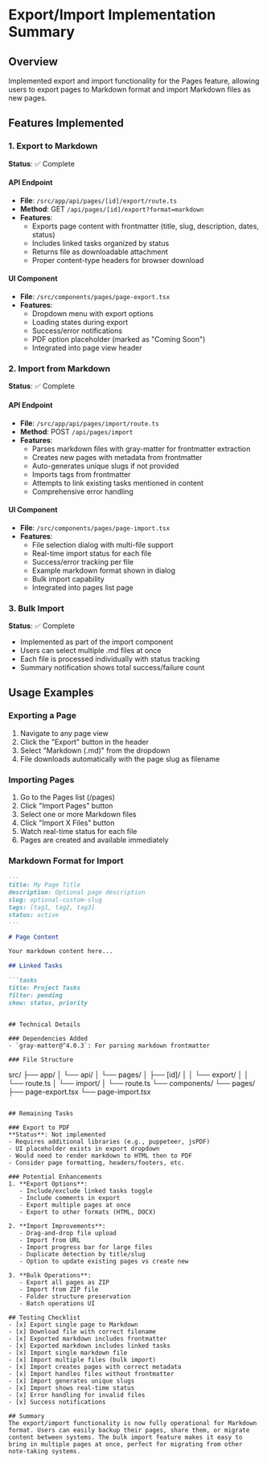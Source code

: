 # Export/Import Implementation Summary

## Overview
Implemented export and import functionality for the Pages feature, allowing users to export pages to Markdown format and import Markdown files as new pages.

## Features Implemented

### 1. Export to Markdown
**Status**: ✅ Complete

#### API Endpoint
- **File**: `/src/app/api/pages/[id]/export/route.ts`
- **Method**: GET `/api/pages/[id]/export?format=markdown`
- **Features**:
  - Exports page content with frontmatter (title, slug, description, dates, status)
  - Includes linked tasks organized by status
  - Returns file as downloadable attachment
  - Proper content-type headers for browser download

#### UI Component
- **File**: `/src/components/pages/page-export.tsx`
- **Features**:
  - Dropdown menu with export options
  - Loading states during export
  - Success/error notifications
  - PDF option placeholder (marked as "Coming Soon")
  - Integrated into page view header

### 2. Import from Markdown
**Status**: ✅ Complete

#### API Endpoint
- **File**: `/src/app/api/pages/import/route.ts`
- **Method**: POST `/api/pages/import`
- **Features**:
  - Parses markdown files with gray-matter for frontmatter extraction
  - Creates new pages with metadata from frontmatter
  - Auto-generates unique slugs if not provided
  - Imports tags from frontmatter
  - Attempts to link existing tasks mentioned in content
  - Comprehensive error handling

#### UI Component
- **File**: `/src/components/pages/page-import.tsx`
- **Features**:
  - File selection dialog with multi-file support
  - Real-time import status for each file
  - Success/error tracking per file
  - Example markdown format shown in dialog
  - Bulk import capability
  - Integrated into pages list page

### 3. Bulk Import
**Status**: ✅ Complete
- Implemented as part of the import component
- Users can select multiple .md files at once
- Each file is processed individually with status tracking
- Summary notification shows total success/failure count

## Usage Examples

### Exporting a Page
1. Navigate to any page view
2. Click the "Export" button in the header
3. Select "Markdown (.md)" from the dropdown
4. File downloads automatically with the page slug as filename

### Importing Pages
1. Go to the Pages list (/pages)
2. Click "Import Pages" button
3. Select one or more Markdown files
4. Click "Import X Files" button
5. Watch real-time status for each file
6. Pages are created and available immediately

### Markdown Format for Import
```markdown
---
title: My Page Title
description: Optional page description
slug: optional-custom-slug
tags: [tag1, tag2, tag3]
status: active
---

# Page Content

Your markdown content here...

## Linked Tasks

```tasks
title: Project Tasks
filter: pending
show: status, priority
```
```

## Technical Details

### Dependencies Added
- `gray-matter@^4.0.3`: For parsing markdown frontmatter

### File Structure
```
src/
├── app/
│   └── api/
│       └── pages/
│           ├── [id]/
│           │   └── export/
│           │       └── route.ts
│           └── import/
│               └── route.ts
└── components/
    └── pages/
        ├── page-export.tsx
        └── page-import.tsx
```

## Remaining Tasks

### Export to PDF
**Status**: Not implemented
- Requires additional libraries (e.g., puppeteer, jsPDF)
- UI placeholder exists in export dropdown
- Would need to render markdown to HTML then to PDF
- Consider page formatting, headers/footers, etc.

### Potential Enhancements
1. **Export Options**:
   - Include/exclude linked tasks toggle
   - Include comments in export
   - Export multiple pages at once
   - Export to other formats (HTML, DOCX)

2. **Import Improvements**:
   - Drag-and-drop file upload
   - Import from URL
   - Import progress bar for large files
   - Duplicate detection by title/slug
   - Option to update existing pages vs create new

3. **Bulk Operations**:
   - Export all pages as ZIP
   - Import from ZIP file
   - Folder structure preservation
   - Batch operations UI

## Testing Checklist
- [x] Export single page to Markdown
- [x] Download file with correct filename
- [x] Exported markdown includes frontmatter
- [x] Exported markdown includes linked tasks
- [x] Import single markdown file
- [x] Import multiple files (bulk import)
- [x] Import creates pages with correct metadata
- [x] Import handles files without frontmatter
- [x] Import generates unique slugs
- [x] Import shows real-time status
- [x] Error handling for invalid files
- [x] Success notifications

## Summary
The export/import functionality is now fully operational for Markdown format. Users can easily backup their pages, share them, or migrate content between systems. The bulk import feature makes it easy to bring in multiple pages at once, perfect for migrating from other note-taking systems.